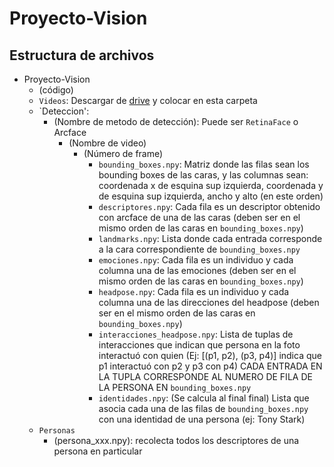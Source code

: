 # Proyecto-Vision

## Estructura de archivos

- Proyecto-Vision
  - (código)
  - `Videos`: Descargar de [drive](https://drive.google.com/drive/u/0/folders/1hHkDDtzuCoWAveTURGSAOugUBFF9jBZ7) y colocar en esta carpeta
  - `Deteccion':
    - (Nombre de metodo de detección): Puede ser `RetinaFace` o Arcface
      - (Nombre de video)
        - (Número de frame)
          - `bounding_boxes.npy`: Matriz donde las filas sean los bounding boxes de las caras, y las columnas sean: coordenada x de esquina sup izquierda, coordenada y de esquina sup izquierda, ancho y alto (en este orden)
          - `descriptores.npy`: Cada fila es un descriptor obtenido con arcface de una de las caras (deben ser en el mismo orden de las caras en `bounding_boxes.npy`)
          - `landmarks.npy`: Lista donde cada entrada corresponde a la cara correspondiente de `bounding_boxes.npy`
          - `emociones.npy`: Cada fila es un individuo y cada columna una de las emociones (deben ser en el mismo orden de las caras en `bounding_boxes.npy`)
          - `headpose.npy`: Cada fila es un individuo y cada columna una de las direcciones del headpose (deben ser en el mismo orden de las caras en `bounding_boxes.npy`)
          - `interacciones_headpose.npy`: Lista de tuplas de interacciones que indican que persona en la foto interactuó con quien (Ej: [(p1, p2), (p3, p4)] indica que p1 interactuó con p2 y p3 con p4) CADA ENTRADA EN LA TUPLA CORRESPONDE AL NUMERO DE FILA DE LA PERSONA EN `bounding_boxes.npy`
          - `identidades.npy`: (Se calcula al final final) Lista que asocia cada una de las filas de `bounding_boxes.npy` con una identidad de una persona (ej: Tony Stark)
  - `Personas`
    - (persona_xxx.npy): recolecta todos los descriptores de una persona en particular
